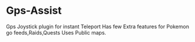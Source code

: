# Gps-Assist
Gps Joystick plugin for instant Teleport
Has few Extra features for Pokemon go feeds,Raids,Quests 
Uses Public maps.
